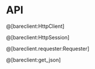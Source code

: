 # API

@[bareclient:HttpClient]

@[bareclient:HttpSession]

@[bareclient.requester:Requester]

@[bareclient:get_json]
